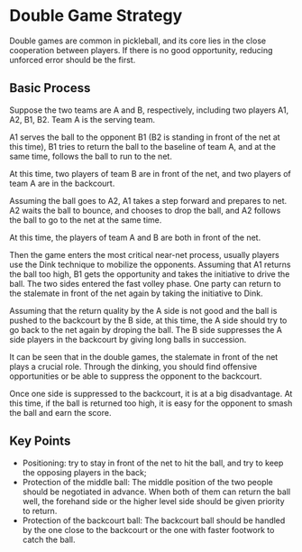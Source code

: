 # Double Game Strategy

Double games are common in pickleball, and its core lies in the close cooperation between players. If there is no good opportunity, reducing unforced error should be the first.

## Basic Process

Suppose the two teams are A and B, respectively, including two players A1, A2, B1, B2. Team A is the serving team.

A1 serves the ball to the opponent B1 (B2 is standing in front of the net at this time), B1 tries to return the ball to the baseline of team A, and at the same time, follows the ball to run to the net.

At this time, two players of team B are in front of the net, and two players of team A are in the backcourt.

Assuming the ball goes to A2, A1 takes a step forward and prepares to net. A2 waits the ball to bounce, and chooses to drop the ball, and A2 follows the ball to go to the net at the same time.

At this time, the players of team A and B are both in front of the net.

Then the game enters the most critical near-net process, usually players use the Dink technique to mobilize the opponents. Assuming that A1 returns the ball too high, B1 gets the opportunity and takes the initiative to drive the ball. The two sides entered the fast volley phase. One party can return to the stalemate in front of the net again by taking the initiative to Dink.

Assuming that the return quality by the A side is not good and the ball is pushed to the backcourt by the B side, at this time, the A side should try to go back to the net again by droping the ball. The B side suppresses the A side players in the backcourt by giving long balls in succession.

It can be seen that in the double games, the stalemate in front of the net plays a crucial role. Through the dinking, you should find offensive opportunities or be able to suppress the opponent to the backcourt.

Once one side is suppressed to the backcourt, it is at a big disadvantage. At this time, if the ball is returned too high, it is easy for the opponent to smash the ball and earn the score.

## Key Points

* Positioning: try to stay in front of the net to hit the ball, and try to keep the opposing players in the back;
* Protection of the middle ball: The middle position of the two people should be negotiated in advance. When both of them can return the ball well, the forehand side or the higher level side should be given priority to return.
* Protection of the backcourt ball: The backcourt ball should be handled by the one close to the backcourt or the one with faster footwork to catch the ball.

